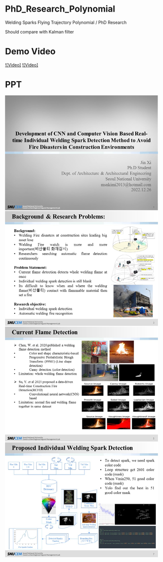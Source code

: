 # PhD_Research_Polynomial
Welding Sparks Flying Trajectory Polynomial / PhD Research

Should compare with Kalman filter

# Demo Video
[![Video]](https://youtu.be/HnEYqGiejDw?si=Wi7Fi24MTMbRYExD)
[![Video]](https://youtu.be/Cjhd9wanGxE?si=w1Nq4gahjPd-C3Rm)

# PPT
![alt text](https://github.com/msnkimi2013/PhD_Research_Polynomial/blob/main/Images/1.JPG?raw=true)
![alt text](https://github.com/msnkimi2013/PhD_Research_Polynomial/blob/main/Images/2.JPG?raw=true)
![alt text](https://github.com/msnkimi2013/PhD_Research_Polynomial/blob/main/Images/3.JPG?raw=true)
![alt text](https://github.com/msnkimi2013/PhD_Research_Polynomial/blob/main/Images/4.JPG?raw=true)
